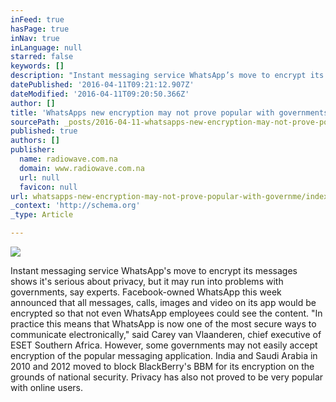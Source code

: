 ```yaml
---
inFeed: true
hasPage: true
inNav: true
inLanguage: null
starred: false
keywords: []
description: "Instant messaging service WhatsApp’s move to encrypt its messages shows it’s serious about privacy, but it may run into problems with governments, say experts.\_  Facebook-owned WhatsApp this week announced that all messages, calls, images and video on its app would be encrypted so that not even WhatsApp employees could see the content. “In practice this means that WhatsApp is now one of the most secure ways to communicate electronically,” said Carey van Vlaanderen, chief executive of ESET Southern Africa. However, some governments may not easily accept encryption of the popular messaging application. India and Saudi Arabia in 2010 and 2012 moved to block BlackBerry’s BBM for its encryption on the grounds of national security. Privacy has also not proved to be very popular with online users."
datePublished: '2016-04-11T09:21:12.907Z'
dateModified: '2016-04-11T09:20:50.366Z'
author: []
title: 'WhatsApps new encryption may not prove popular with governments '
sourcePath: _posts/2016-04-11-whatsapps-new-encryption-may-not-prove-popular-with-governme.md
published: true
authors: []
publisher:
  name: radiowave.com.na
  domain: www.radiowave.com.na
  url: null
  favicon: null
url: whatsapps-new-encryption-may-not-prove-popular-with-governme/index.html
_context: 'http://schema.org'
_type: Article

---
```

![](https://the-grid-user-content.s3-us-west-2.amazonaws.com/ba289876-b54c-49df-8119-7052bec90d87.png)

Instant messaging service WhatsApp's move to encrypt its messages shows it's serious about privacy, but it may run into problems with governments, say experts.  Facebook-owned WhatsApp this week announced that all messages, calls, images and video on its app would be encrypted so that not even WhatsApp employees could see the content. "In practice this means that WhatsApp is now one of the most secure ways to communicate electronically," said Carey van Vlaanderen, chief executive of ESET Southern Africa. However, some governments may not easily accept encryption of the popular messaging application. India and Saudi Arabia in 2010 and 2012 moved to block BlackBerry's BBM for its encryption on the grounds of national security. Privacy has also not proved to be very popular with online users.